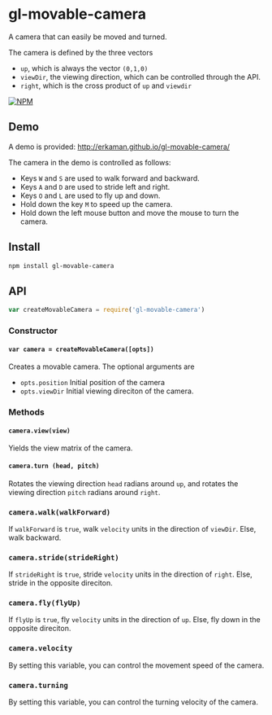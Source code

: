 # gl-movable-camera

A camera that can easily be moved and turned.

The camera is defined by the three vectors

* `up`, which is always the vector `(0,1,0)`
* `viewDir`, the viewing direction, which can be controlled through the API.
* `right`, which is the cross product of `up` and `viewdir`


[![NPM](https://nodei.co/npm/gl-movable-camera.png)](https://www.npmjs.com/package/gl-movable-camera)

## Demo

A demo is provided:
http://erkaman.github.io/gl-movable-camera/

The camera in the demo is controlled as follows:

* Keys `W` and `S` are used to walk forward and backward.
* Keys `A` and `D` are used to stride left and right.
* Keys `O` and `L` are used to fly up and down.
* Hold down the key `M` to speed up the camera.
* Hold down the left mouse button and move the mouse to turn the camera.

## Install

```sh
npm install gl-movable-camera
```

## API

```js
var createMovableCamera = require('gl-movable-camera')
```

### Constructor

#### `var camera = createMovableCamera([opts])`

Creates a movable camera. The optional arguments are

* `opts.position` Initial position of the camera
* `opts.viewDir` Initial viewing direciton of the camera.

### Methods

#### `camera.view(view)`

Yields the view matrix of the camera.


#### `camera.turn (head, pitch)`

Rotates the viewing direction  `head` radians around `up`, and
rotates the viewing direction `pitch` radians around `right`.

### `camera.walk(walkForward)`

If `walkForward` is `true`, walk `velocity` units in the direction of
`viewDir`. Else, walk backward.

### `camera.stride(strideRight)`

If `strideRight` is `true`, stride `velocity` units in the direction of
`right`. Else, stride in the opposite direciton.

### `camera.fly(flyUp)`

If `flyUp` is `true`, fly `velocity` units in the direction of
`up`. Else, fly down in the opposite direciton.

### `camera.velocity`

By setting this variable, you can control the movement speed of the camera.

### `camera.turning`

By setting this variable, you can control the turning velocity of the camera.









